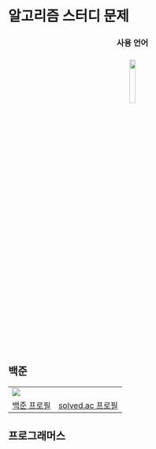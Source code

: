 # 알고리즘 스터디 문제

<div align="center">

<h3>사용 언어<h3>
<img width = "15%" src="https://img.shields.io/badge/C++-00599C?style=square&logo=cplusplus&logoColor=white"><br>
</div>

## 백준

<div align="center">
<table>
<tr>
    <td colspan="2"><img src="http://mazassumnida.wtf/api/v2/generate_badge?boj=seok3765"></td>
<tr>
<tr>
<td><a href="https://www.acmicpc.net/user/seok3765">백준 프로필</a></td>
<td><a href="https://solved.ac/profile/seok3765">solved.ac 프로필</a></td>
<tr>
</table>
</div>

## 프로그래머스
